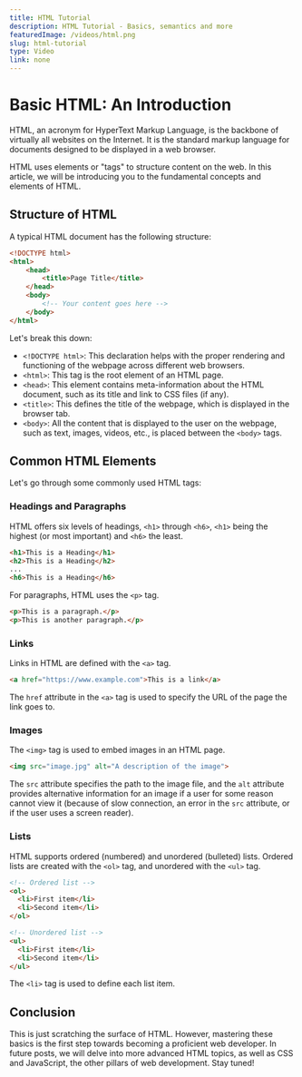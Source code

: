 ```yaml
---
title: HTML Tutorial
description: HTML Tutorial - Basics, semantics and more
featuredImage: /videos/html.png
slug: html-tutorial
type: Video
link: none
---
```


# Basic HTML: An Introduction
HTML, an acronym for HyperText Markup Language, is the backbone of virtually all websites on the Internet. It is the standard markup language for documents designed to be displayed in a web browser.

HTML uses elements or "tags" to structure content on the web. In this article, we will be introducing you to the fundamental concepts and elements of HTML.

## Structure of HTML
A typical HTML document has the following structure:

```html
<!DOCTYPE html>
<html>
    <head>
        <title>Page Title</title>
    </head>
    <body>
        <!-- Your content goes here -->
    </body>
</html>
```

Let's break this down:

- `<!DOCTYPE html>`: This declaration helps with the proper rendering and functioning of the webpage across different web browsers.
- `<html>`: This tag is the root element of an HTML page.
- `<head>`: This element contains meta-information about the HTML document, such as its title and link to CSS files (if any).
- `<title>`: This defines the title of the webpage, which is displayed in the browser tab.
- `<body>`: All the content that is displayed to the user on the webpage, such as text, images, videos, etc., is placed between the `<body>` tags.

## Common HTML Elements

Let's go through some commonly used HTML tags:

### Headings and Paragraphs
HTML offers six levels of headings, `<h1>` through `<h6>`, `<h1>` being the highest (or most important) and `<h6>` the least.

```html
<h1>This is a Heading</h1>
<h2>This is a Heading</h2>
...
<h6>This is a Heading</h6>
```

For paragraphs, HTML uses the `<p>` tag.

```html
<p>This is a paragraph.</p>
<p>This is another paragraph.</p>
```

### Links
Links in HTML are defined with the `<a>` tag.
```html
<a href="https://www.example.com">This is a link</a>
```
The `href` attribute in the `<a>` tag is used to specify the URL of the page the link goes to.

### Images
The `<img>` tag is used to embed images in an HTML page.

```html
<img src="image.jpg" alt="A description of the image">
```

The `src` attribute specifies the path to the image file, and the `alt` attribute provides alternative information for an image if a user for some reason cannot view it (because of slow connection, an error in the `src` attribute, or if the user uses a screen reader).

### Lists
HTML supports ordered (numbered) and unordered (bulleted) lists. Ordered lists are created with the `<ol>` tag, and unordered with the `<ul>` tag.

```html
<!-- Ordered list -->
<ol>
  <li>First item</li>
  <li>Second item</li>
</ol>

<!-- Unordered list -->
<ul>
  <li>First item</li>
  <li>Second item</li>
</ul>
```

The `<li>` tag is used to define each list item.

## Conclusion

This is just scratching the surface of HTML. However, mastering these basics is the first step towards becoming a proficient web developer. In future posts, we will delve into more advanced HTML topics, as well as CSS and JavaScript, the other pillars of web development. Stay tuned!